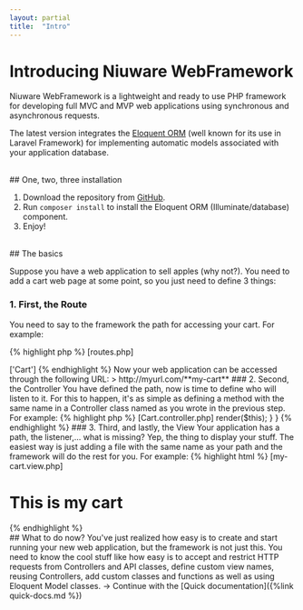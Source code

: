 ```yaml
---
layout: partial
title:  "Intro"
---
```


# Introducing Niuware WebFramework

Niuware WebFramework is a lightweight and ready to use PHP framework for developing full MVC and MVP web applications using synchronous and asynchronous requests.

The latest version integrates the [Eloquent ORM](https://laravel.com/docs/master/eloquent) (well known for its use in Laravel Framework) for implementing automatic models associated with your application database.

<br />
## One, two, three installation

1. Download the repository from [GitHub](https://github.com/niuware/web-framework.git).
2. Run `composer install` to install the Eloquent ORM (Illuminate/database) component.
3. Enjoy!

<br />
## The basics

Suppose you have a web application to sell apples (why not?). You need to add a cart web page at some point, so you just need to define 3 things:

### 1. First, the Route

You need to say to the framework the path for accessing your cart. For example:

{% highlight php %}
[routes.php]

<?php

... 

'my-cart' => ['Cart']

{% endhighlight %}

Now your web application can be accessed through the following URL:

> http://myurl.com/**my-cart**

### 2. Second, the Controller

You have defined the path, now is time to define who will listen to it. For this to happen, it's as simple as defining a method with the same name in a Controller class named as you wrote in the previous step. For example:

{% highlight php %}
[Cart.controller.php]

<?php

class Cart extends Controller {

    public function myCart($params = []) {

        HtmlResponse::getInstance()->render($this);
    }
}
{% endhighlight %}

### 3. Third, and lastly, the View

Your application has a path, the listener,... what is missing? Yep, the thing to display your stuff. The easiest way is just adding a file with the same name as your path and the framework will do the rest for you. For example:

{% highlight html %}
[my-cart.view.php]

<h1>This is my cart</h1>

{% endhighlight %}

<br />
## What to do now?

You've just realized how easy is to create and start running your new web application, but the framework is not just this. You need to know the cool stuff like how easy is to accept and restrict HTTP requests from Controllers and API classes, define custom view names, reusing Controllers, add custom classes and functions as well as using Eloquent Model classes.

→ Continue with the [Quick documentation]({%link quick-docs.md %}) 